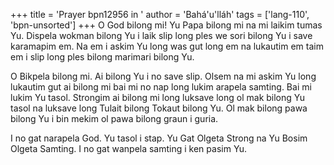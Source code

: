 +++
title = 'Prayer bpn12956 in '
author = 'Bahá'u'lláh'
tags = ['lang-110', 'bpn-unsorted']
+++
O God bilong mi! Yu Papa bilong mi na mi laikim tumas Yu.  Dispela wokman bilong Yu i laik slip long ples we sori bilong Yu i save karamapim em.  Na em i askim Yu long was gut long em na lukautim em taim em i slip long ples bilong marimari bilong Yu. 
 
O Bikpela bilong mi.  Ai bilong Yu i no save slip.  Olsem na mi askim Yu long lukautim gut ai bilong mi bai mi no nap long lukim arapela samting.  Bai mi lukim Yu tasol.  Strongim ai bilong mi long luksave long ol mak bilong Yu tasol na luksave long Tulait bilong Tokaut bilong Yu.  Ol mak bilong pawa bilong Yu i bin mekim ol pawa bilong graun i guria. 
 
I no gat narapela God. Yu tasol i stap. Yu Gat Olgeta Strong na Yu Bosim Olgeta Samting.  I no gat wanpela samting i ken pasim Yu.
